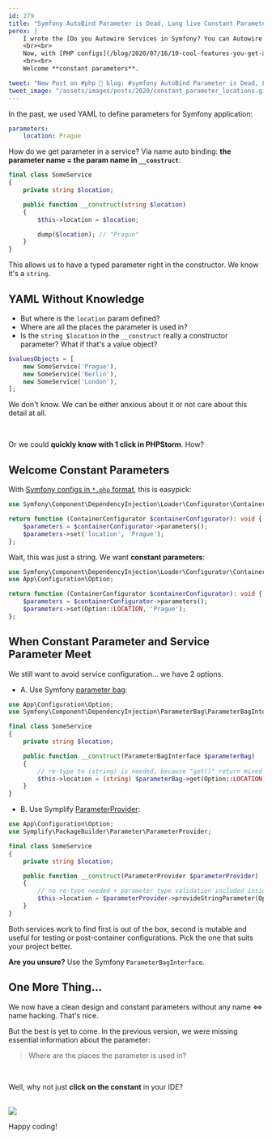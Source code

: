 ```yaml
---
id: 279
title: "Symfony AutoBind Parameter is Dead, Long live Constant Parameters"
perex: |
    I wrote the [Do you Autowire Services in Symfony? You can Autowire Parameters Too](/blog/2018/11/05/do-you-autowire-services-in-symfony-you-can-autowire-parameters-too/) almost 2 years ago. It seemed like a good idea at that time, to save manual YAML config wiring.
    <br><br>
    Now, with [PHP configs](/blog/2020/07/16/10-cool-features-you-get-after-switching-from-yaml-to-php-configs/) on the Symfony markets, auto bind parameters became obsolete.
    <br><br>
    Welcome **constant parameters**.

tweet: "New Post on #php 🐘 blog: #symfony AutoBind Parameter is Dead, Long live Constant Parameters"
tweet_image: "/assets/images/posts/2020/constant_parameter_locations.gif"
---
```


In the past, we used YAML to define parameters for Symfony application:

```yaml
parameters:
    location: Prague
```

How do we get parameter in a service? Via name auto binding: **the parameter name = the param name in `__construct`**:

```php
final class SomeService
{
    private string $location;

    public function __construct(string $location)
    {
        $this->location = $location;

        dump($location); // "Prague"
    }
}
```

This allows us to have a typed parameter right in the constructor. We know it's a `string`.

## YAML Without Knowledge

- But where is the `location` param defined?
- Where are all the places the parameter is used in?
- Is the `string $location` in the `__construct` really a constructor parameter? What if that's a value object?

```php
$valuesObjects = [
    new SomeService('Prague'),
    new SomeService('Berlin'),
    new SomeService('London'),
];
```

We don't know. We can be either anxious about it or not care about this detail at all.

<br>

Or we could **quickly know with 1 click in PHPStorm**. How?

## Welcome Constant Parameters

With [Symfony configs in `*.php` format](/blog/2020/07/16/10-cool-features-you-get-after-switching-from-yaml-to-php-configs), this is easypick:

```php
use Symfony\Component\DependencyInjection\Loader\Configurator\ContainerConfigurator;

return function (ContainerConfigurator $containerConfigurator): void {
    $parameters = $containerConfigurator->parameters();
    $parameters->set('location', 'Prague');
};
```

Wait, this was just a string. We want **constant parameters**:

```php
use Symfony\Component\DependencyInjection\Loader\Configurator\ContainerConfigurator;
use App\Configuration\Option;

return function (ContainerConfigurator $containerConfigurator): void {
    $parameters = $containerConfigurator->parameters();
    $parameters->set(Option::LOCATION, 'Prague');
};
```

## When Constant Parameter and Service Parameter Meet

We still want to avoid service configuration... we have 2 options.

- A. Use Symfony [parameter bag](https://symfony.com/blog/new-in-symfony-4-1-getting-container-parameters-as-a-service):

```php
use App\Configuration\Option;
use Symfony\Component\DependencyInjection\ParameterBag\ParameterBagInterface;

final class SomeService
{
    private string $location;

    public function __construct(ParameterBagInterface $parameterBag)
    {
        // re-type to (string) is needed, because "get()" return mixed type
        $this->location = (string) $parameterBag->get(Option::LOCATION);
    }
}
```

- B. Use Symplify [ParameterProvider](https://github.com/symplify/package-builder#get-all-parameters-via-service):

```php
use App\Configuration\Option;
use Symplify\PackageBuilder\Parameter\ParameterProvider;

final class SomeService
{
    private string $location;

    public function __construct(ParameterProvider $parameterProvider)
    {
        // no re-type needed + parameter type validation included inside the ParameterProvider service
        $this->location = $parameterProvider->provideStringParameter(Option::LOCATION);
    }
}
```

Both services work to find first is out of the box, second is mutable and useful for testing or post-container configurations. Pick the one that suits your project better.

**Are you unsure?** Use the Symfony `ParameterBagInterface`.



## One More Thing...

We now have a clean design and constant parameters without any name <=> name hacking. That's nice.

But the best is yet to come. In the previous version, we were missing essential information about the parameter:

<blockquote class="blockquote text-center mt-5 mb-5">
    Where are the places the parameter is used in?
</blockquote>

<br>

Well, why not just **click on the constant** in your IDE?

<br>

<img src="/assets/images/posts/2020/constant_parameter_locations.gif" class="img-thumbnail">

<br>

Happy coding!
